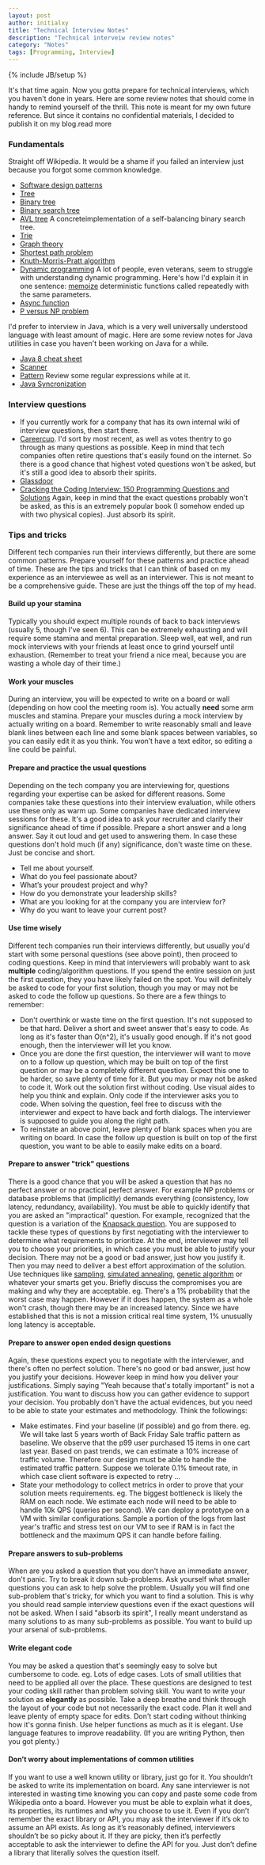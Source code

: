 ```yaml
---
layout: post
author: initialxy
title: "Technical Interview Notes"
description: "Technical interveiw review notes"
category: "Notes"
tags: [Programming, Interview]
---
```

{% include JB/setup %}

It's that time again. Now you gotta prepare for technical interviews, which you haven't done in years. Here are some review notes that should come in handy to remind yourself of the thrill. This note is meant for my own future reference. But since it contains no confidential materials, I decided to publish it on my blog.<span class="hidden">read more</span>

### Fundamentals
Straight off Wikipedia. It would be a shame if you failed an interview just because you forgot some common knowledge.
* [Software design patterns](https://en.wikipedia.org/wiki/Software_design_pattern)
* [Tree](https://en.wikipedia.org/wiki/Tree_(graph_theory))
* [Binary tree](https://en.wikipedia.org/wiki/Binary_tree)
* [Binary search tree](https://en.wikipedia.org/wiki/Binary_search_tree)
* [AVL tree](https://en.wikipedia.org/wiki/AVL_tree) A concreteimplementation of a self-balancing binary search tree.
* [Trie](https://en.wikipedia.org/wiki/Trie)
* [Graph theory](https://en.wikipedia.org/wiki/Graph_theory)
* [Shortest path problem](https://en.wikipedia.org/wiki/Shortest_path_problem)
* [Knuth-Morris-Pratt algorithm](https://en.wikipedia.org/wiki/Knuth%E2%80%93Morris%E2%80%93Pratt_algorithm)
* [Dynamic programming](https://en.wikipedia.org/wiki/Dynamic_programming) A lot of people, even veterans, seem to struggle with understanding dynamic programming. Here's how I'd explain it in one sentence: [memoize](https://en.wikipedia.org/wiki/Memoization) deterministic functions called repeatedly with the same parameters.
* [Async function](https://developer.mozilla.org/en-US/docs/Web/JavaScript/Reference/Statements/async_function)
* [P versus NP problem](https://en.wikipedia.org/wiki/P_versus_NP_problem)

I'd prefer to interview in Java, which is a very well universally understood language with least amount of magic. Here are some review notes for Java utilities in case you haven't been working on Java for a while.
* [Java 8 cheat sheet](https://zeroturnaround.com/rebellabs/java-8-best-practices-cheat-sheet/)
* [Scanner](https://docs.oracle.com/javase/7/docs/api/java/util/Scanner.html)
* [Pattern](https://docs.oracle.com/javase/7/docs/api/java/util/regex/Pattern.html) Review some regular expressions while at it.
* [Java Syncronization](https://docs.oracle.com/javase/tutorial/essential/concurrency/sync.html)

### Interview questions
* If you currently work for a company that has its own internal wiki of interview questions, then start there.
* [Careercup](https://www.careercup.com/page). I'd sort by most recent, as well as votes thentry to go through as many questions as possible. Keep in mind that tech companies often retire questions that's easily found on the internet. So there is a good chance that highest voted questions won't be asked, but it's still a good idea to absorb their spirits.
* [Glassdoor](https://www.glassdoor.com/Interview/index.htm)
* [Cracking the Coding Interview: 150 Programming Questions and Solutions](https://www.amazon.com/Cracking-Coding-Interview-Programming-Questions/dp/098478280X) Again, keep in mind that the exact questions probably won't be asked, as this is an extremely popular book (I somehow ended up with two physical copies). Just absorb its spirit.

### Tips and tricks
Different tech companies run their interviews differently, but there are some common patterns. Prepare yourself for these patterns and practice ahead of time. These are the tips and tricks that I can think of based on my experience as an interviewee as well as an interviewer. This is not meant to be a comprehensive guide. These are just the things off the top of my head.

#### Build up your stamina
Typically you should expect multiple rounds of back to back interviews (usually 5, though I've seen 6). This can be extremely exhausting and will require some stamina and mental preparation. Sleep well, eat well, and run mock interviews with your friends at least once to grind yourself until exhaustion. (Remember to treat your friend a nice meal, because you are wasting a whole day of their time.)

#### Work your muscles
During an interview, you will be expected to write on a board or wall (depending on how cool the meeting room is). You actually **need** some arm muscles and stamina. Prepare your muscles during a mock interview by actually writing on a board. Remember to write reasonably small and leave blank lines between each line and some blank spaces between variables, so you can easily edit it as you think. You won’t have a text editor, so editing a line could be painful.

#### Prepare and practice the usual questions
Depending on the tech company you are interviewing for, questions regarding your expertise can be asked for different reasons. Some companies take these questions into their interview evaluation, while others use these only as warm up. Some companies have dedicated interview sessions for these. It's a good idea to ask your recruiter and clarify their significance ahead of time if possible. Prepare a short answer and a long answer. Say it out loud and get used to answering them. In case these questions don't hold much (if any) significance, don't waste time on these. Just be concise and short.
* Tell me about yourself.
* What do you feel passionate about?
* What’s your proudest project and why?
* How do you demonstrate your leadership skills?
* What are you looking for at the company you are interview for?
* Why do you want to leave your current post?

#### Use time wisely
Different tech companies run their interviews differently, but usually you'd start with some personal questions (see above point), then proceed to coding questions. Keep in mind that interviewers will probably want to ask **multiple** coding/algorithm questions. If you spend the entire session on just the first question, they you have likely failed on the spot. You will definitely be asked to code for your first solution, though you may or may not be asked to code the follow up questions. So there are a few things to remember:
* Don't overthink or waste time on the first question. It's not supposed to be that hard. Deliver a short and sweet answer that's easy to code. As long as it's faster than O(n^2), it's usually good enough. If it's not good enough, then the interviewer will let you know.
* Once you are done the first question, the interviewer will want to move on to a follow up question, which may be built on top of the first question or may be a completely different question. Expect this one to be harder, so save plenty of time for it. But you may or may not be asked to code it. Work out the solution first without coding. Use visual aides to help you think and explain. Only code if the interviewer asks you to code. When solving the question, feel free to discuss with the interviewer and expect to have back and forth dialogs. The interviewer is supposed to guide you along the right path.
* To reinstate an above point, leave plenty of blank spaces when you are writing on board. In case the follow up question is built on top of the first question, you want to be able to easily make edits on a board.

#### Prepare to answer "trick" questions
There is a good chance that you will be asked a question that has no perfect answer or no practical perfect answer. For example NP problems or database problems that (implicitly) demands everything (consistency, low latency, redundancy, availability). You must be able to quickly identify that you are asked an "impractical" question. For example, recognized that the question is a variation of the [Knapsack question](https://en.wikipedia.org/wiki/Knapsack_problem). You are supposed to tackle these types of questions by first negotiating with the interviewer to determine what requirements to prioritize. At the end, interviewer may tell you to choose your priorities, in which case you must be able to justify your decision. There may not be a good or bad answer, just how you justify it. Then you may need to deliver a best effort approximation of the solution. Use techniques like [sampling](https://en.wikipedia.org/wiki/Sampling_(statistics)), [simulated annealing](https://en.wikipedia.org/wiki/Simulated_annealing), [genetic algorithm](https://en.wikipedia.org/wiki/Genetic_algorithm) or whatever your smarts get you. Briefly discuss the compromises you are making and why they are acceptable. eg. There's a 1% probability that the worst case may happen. However if it does happen, the system as a whole won't crash, though there may be an increased latency. Since we have established that this is not a mission critical real time system, 1% unusually long latency is acceptable.

#### Prepare to answer open ended design questions
Again, these questions expect you to negotiate with the interviewer, and there's often no perfect solution. There's no good or bad answer, just how you justify your decisions. However keep in mind how you deliver your justifications. Simply saying "Yeah because that's totally important" is not a justification. You want to discuss how you can gather evidence to support your decision. You probably don't have the actual evidences, but you need to be able to state your estimates and methodology. Think the followings:
* Make estimates. Find your baseline (if possible) and go from there. eg. We will take last 5 years worth of Back Friday Sale traffic pattern as baseline. We observe that the p99 user purchased 15 items in one cart last year. Based on past trends, we can estimate a 10% increase of traffic volume. Therefore our design must be able to handle the estimated traffic pattern. Suppose we tolerate 0.1% timeout rate, in which case client software is expected to retry ...
* State your methodology to collect metrics in order to prove that your solution meets requirements. eg. The biggest bottleneck is likely the RAM on each node. We estimate each node will need to be able to handle 10k QPS (queries per second). We can deploy a prototype on a VM with similar configurations. Sample a portion of the logs from last year's traffic and stress test on our VM to see if RAM is in fact the bottleneck and the maximum QPS it can handle before failing.

#### Prepare answers to sub-problems
When are you asked a question that you don't have an immediate answer, don't panic. Try to break it down sub-problems. Ask yourself what smaller questions you can ask to help solve the problem. Usually you will find one sub-problem that's tricky, for which you want to find a solution. This is why you should read sample interview questions even if the exact questions will not be asked. When I said "absorb its spirit", I really meant understand as many solutions to as many sub-problems as possible. You want to build up your arsenal of sub-problems.

#### Write elegant code
You may be asked a question that's seemingly easy to solve but cumbersome to code. eg. Lots of edge cases. Lots of small utilities that need to be applied all over the place. These questions are designed to test your coding skill rather than problem solving skill. You want to write your solution as **elegantly** as possible. Take a deep breathe and think through the layout of your code but not necessarily the exact code. Plan it well and leave plenty of empty space for edits. Don't start coding without thinking how it's gonna finish. Use helper functions as much as it is elegant. Use language features to improve readability. (If you are writing Python, then you got plenty.)

#### Don’t worry about implementations of common utilities
If you want to use a well known utility or library, just go for it. You shouldn’t be asked to write its implementation on board. Any sane interviewer is not interested in wasting time knowing you can copy and paste some code from Wikipedia onto a board. However you must be able to explain what it does, its properties, its runtimes and why you choose to use it. Even if you don’t remember the exact library or API, you may ask the interviewer if it’s ok to assume an API exists. As long as it’s reasonably defined, interviewers shouldn’t be so picky about it. If they are picky, then it’s perfectly acceptable to ask the interviewer to define the API for you. Just don’t define a library that literally solves the question itself.